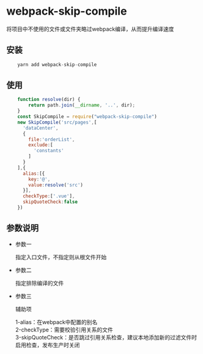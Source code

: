 # webpack-skip-compile

将项目中不使用的文件或文件夹略过webpack编译，从而提升编译速度

## 安装

```js
    yarn add webpack-skip-compile
```

## 使用

```js
    function resolve(dir) {
        return path.join(__dirname, '..', dir);
    }
    const SkipCompile = require("webpack-skip-compile")
    new SkipCompile('src/pages',[
      'dataCenter',
      {
        file:'orderList',
        exclude:[
          'constants'
        ]
      }
    ],{
      alias:[{
        key:'@',
        value:resolve('src')
      }],
      checkType:['.vue'],
      skipQuoteCheck:false
    })
```

## 参数说明

- 参数一  
    
    指定入口文件，不指定则从根文件开始  

- 参数二  

    指定排除编译的文件  

- 参数三  

    辅助项  

    1-alias：在webpack中配置的别名  
    2-checkType：需要校验引用关系的文件  
    3-skipQuoteCheck：是否跳过引用关系检查，建议本地添加新的过滤文件时启用检查，发布生产时关闭  
 